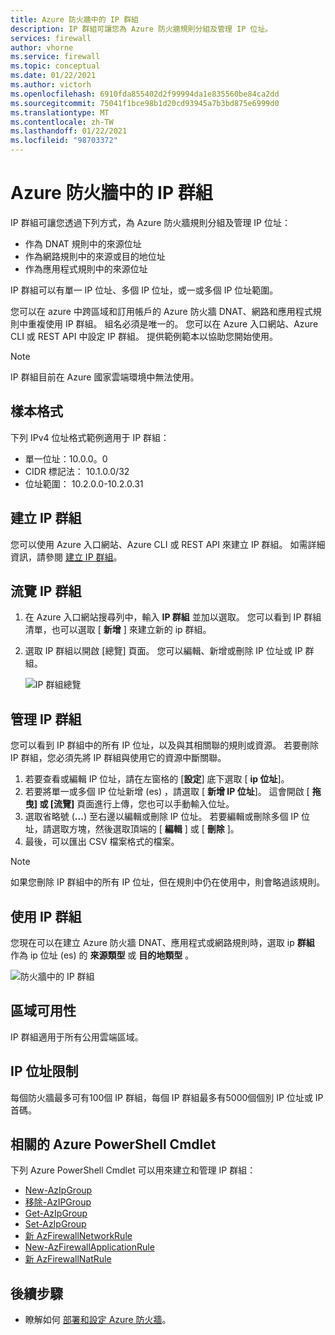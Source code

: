 ```yaml
---
title: Azure 防火牆中的 IP 群組
description: IP 群組可讓您為 Azure 防火牆規則分組及管理 IP 位址。
services: firewall
author: vhorne
ms.service: firewall
ms.topic: conceptual
ms.date: 01/22/2021
ms.author: victorh
ms.openlocfilehash: 6910fda855402d2f99994da1e835560be84ca2dd
ms.sourcegitcommit: 75041f1bce98b1d20cd93945a7b3bd875e6999d0
ms.translationtype: MT
ms.contentlocale: zh-TW
ms.lasthandoff: 01/22/2021
ms.locfileid: "98703372"
---
```

# <a name="ip-groups-in-azure-firewall"></a>Azure 防火牆中的 IP 群組

IP 群組可讓您透過下列方式，為 Azure 防火牆規則分組及管理 IP 位址：

- 作為 DNAT 規則中的來源位址
- 作為網路規則中的來源或目的地位址
- 作為應用程式規則中的來源位址


IP 群組可以有單一 IP 位址、多個 IP 位址，或一或多個 IP 位址範圍。

您可以在 azure 中跨區域和訂用帳戶的 Azure 防火牆 DNAT、網路和應用程式規則中重複使用 IP 群組。 組名必須是唯一的。 您可以在 Azure 入口網站、Azure CLI 或 REST API 中設定 IP 群組。 提供範例範本以協助您開始使用。

> [!NOTE]
> IP 群組目前在 Azure 國家雲端環境中無法使用。

## <a name="sample-format"></a>樣本格式

下列 IPv4 位址格式範例適用于 IP 群組：

- 單一位址：10.0.0。0
- CIDR 標記法： 10.1.0.0/32
- 位址範圍： 10.2.0.0-10.2.0.31

## <a name="create-an-ip-group"></a>建立 IP 群組

您可以使用 Azure 入口網站、Azure CLI 或 REST API 來建立 IP 群組。 如需詳細資訊，請參閱 [建立 IP 群組](create-ip-group.md)。

## <a name="browse-ip-groups"></a>流覽 IP 群組
1. 在 Azure 入口網站搜尋列中，輸入 **IP 群組** 並加以選取。 您可以看到 IP 群組清單，也可以選取 [ **新增** ] 來建立新的 ip 群組。
2. 選取 IP 群組以開啟 [總覽] 頁面。 您可以編輯、新增或刪除 IP 位址或 IP 群組。

   ![IP 群組總覽](media/ip-groups/overview.png)

## <a name="manage-an-ip-group"></a>管理 IP 群組

您可以看到 IP 群組中的所有 IP 位址，以及與其相關聯的規則或資源。 若要刪除 IP 群組，您必須先將 IP 群組與使用它的資源中斷關聯。

1. 若要查看或編輯 IP 位址，請在左窗格的 [**設定**] 底下選取 [ **ip 位址**]。
2. 若要將單一或多個 IP 位址新增 (es) ，請選取 [ **新增 IP 位址**]。 這會開啟 [ **拖曳] 或 [流覽]** 頁面進行上傳，您也可以手動輸入位址。
3.    選取省略號 (**...**) 至右邊以編輯或刪除 IP 位址。 若要編輯或刪除多個 IP 位址，請選取方塊，然後選取頂端的 [ **編輯** ] 或 [ **刪除** ]。
4. 最後，可以匯出 CSV 檔案格式的檔案。

> [!NOTE]
> 如果您刪除 IP 群組中的所有 IP 位址，但在規則中仍在使用中，則會略過該規則。


## <a name="use-an-ip-group"></a>使用 IP 群組

您現在可以在建立 Azure 防火牆 DNAT、應用程式或網路規則時，選取 ip **群組** 作為 ip 位址 (es) 的 **來源類型** 或 **目的地類型** 。

![防火牆中的 IP 群組](media/ip-groups/fw-ipgroup.png)

## <a name="region-availability"></a>區域可用性

IP 群組適用于所有公用雲端區域。

## <a name="ip-address-limits"></a>IP 位址限制

每個防火牆最多可有100個 IP 群組，每個 IP 群組最多有5000個個別 IP 位址或 IP 首碼。

## <a name="related-azure-powershell-cmdlets"></a>相關的 Azure PowerShell Cmdlet

下列 Azure PowerShell Cmdlet 可以用來建立和管理 IP 群組：

- [New-AzIpGroup](/powershell/module/az.network/new-azipgroup?view=azps-3.4.0)
- [移除-AzIPGroup](/powershell/module/az.network/remove-azipgroup?view=azps-3.4.0)
- [Get-AzIpGroup](/powershell/module/az.network/get-azipgroup?view=azps-3.4.0)
- [Set-AzIpGroup](/powershell/module/az.network/set-azipgroup?view=azps-3.4.0)
- [新 AzFirewallNetworkRule](/powershell/module/az.network/new-azfirewallnetworkrule?view=azps-3.4.0)
- [New-AzFirewallApplicationRule](/powershell/module/az.network/new-azfirewallapplicationrule?view=azps-3.4.0)
- [新 AzFirewallNatRule](/powershell/module/az.network/new-azfirewallnatrule?view=azps-3.4.0)

## <a name="next-steps"></a>後續步驟

- 瞭解如何 [部署和設定 Azure 防火牆](tutorial-firewall-deploy-portal.md)。